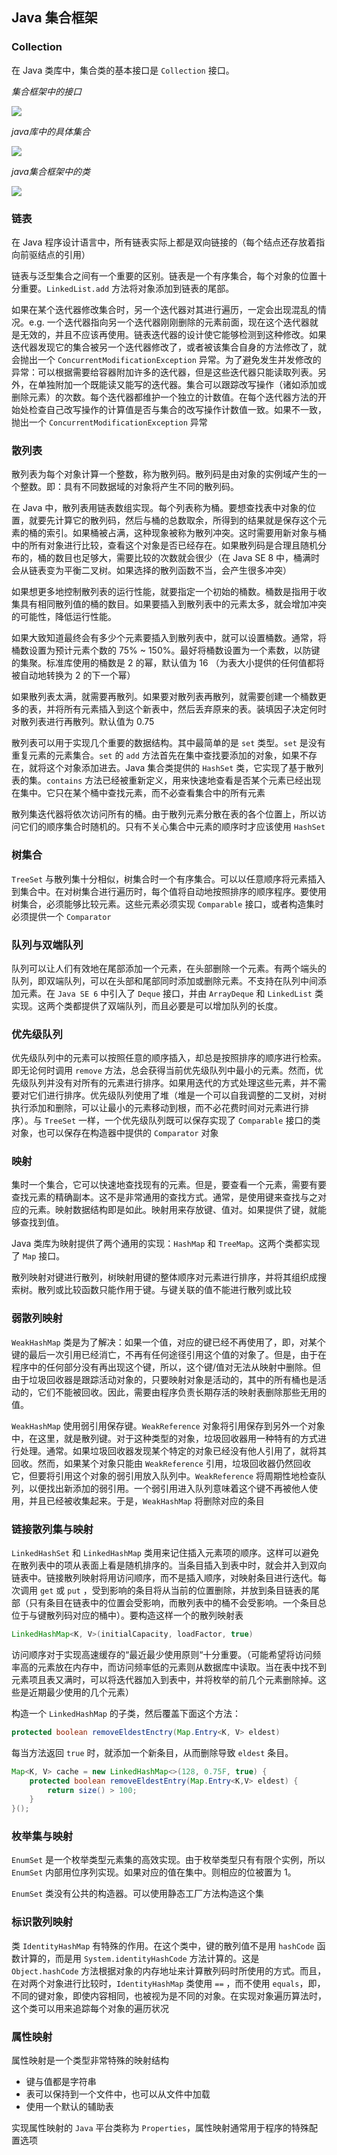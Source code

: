 ## Java 集合框架

### Collection

在 Java 类库中，集合类的基本接口是 `Collection` 接口。

*集合框架中的接口*

![](./Images/集合接口.png)

*java库中的具体集合*

![](./Images/java库中的具体集合.png)

*java集合框架中的类*

![](./Images/集合框架中类.png)

### 链表

在 Java 程序设计语言中，所有链表实际上都是双向链接的（每个结点还存放着指向前驱结点的引用）

链表与泛型集合之间有一个重要的区别。链表是一个有序集合，每个对象的位置十分重要。`LinkedList.add` 方法将对象添加到链表的尾部。

如果在某个迭代器修改集合时，另一个迭代器对其进行遍历，一定会出现混乱的情况。e.g. 一个迭代器指向另一个迭代器刚刚删除的元素前面，现在这个迭代器就是无效的，并且不应该再使用。链表迭代器的设计使它能够检测到这种修改。如果迭代器发现它的集合被另一个迭代器修改了，或者被该集合自身的方法修改了，就会抛出一个 `ConcurrentModificationException` 异常。为了避免发生并发修改的异常：可以根据需要给容器附加许多的迭代器，但是这些迭代器只能读取列表。另外，在单独附加一个既能读又能写的迭代器。集合可以跟踪改写操作（诸如添加或删除元素）的次数。每个迭代器都维护一个独立的计数值。在每个迭代器方法的开始处检查自己改写操作的计算值是否与集合的改写操作计数值一致。如果不一致，抛出一个 `ConcurrentModificationException` 异常

### 散列表

散列表为每个对象计算一个整数，称为散列码。散列码是由对象的实例域产生的一个整数。即：具有不同数据域的对象将产生不同的散列码。

在 Java 中，散列表用链表数组实现。每个列表称为桶。要想查找表中对象的位置，就要先计算它的散列码，然后与桶的总数取余，所得到的结果就是保存这个元素的桶的索引。如果桶被占满，这种现象被称为散列冲突。这时需要用新对象与桶中的所有对象进行比较，查看这个对象是否已经存在。如果散列码是合理且随机分布的，桶的数目也足够大，需要比较的次数就会很少（在 Java SE 8 中，桶满时会从链表变为平衡二叉树。如果选择的散列函数不当，会产生很多冲突）

如果想更多地控制散列表的运行性能，就要指定一个初始的桶数。桶数是指用于收集具有相同散列值的桶的数目。如果要插入到散列表中的元素太多，就会增加冲突的可能性，降低运行性能。

如果大致知道最终会有多少个元素要插入到散列表中，就可以设置桶数。通常，将桶数设置为预计元素个数的 75% ~ 150%。最好将桶数设置为一个素数，以防键的集聚。标准库使用的桶数是 2 的幂，默认值为 16 （为表大小提供的任何值都将被自动地转换为 2 的下一个幂）

如果散列表太满，就需要再散列。如果要对散列表再散列，就需要创建一个桶数更多的表，并将所有元素插入到这个新表中，然后丢弃原来的表。装填因子决定何时对散列表进行再散列。默认值为 0.75

散列表可以用于实现几个重要的数据结构。其中最简单的是 `set` 类型。`set` 是没有重复元素的元素集合。`set` 的 `add` 方法首先在集中查找要添加的对象，如果不存在，就将这个对象添加进去。Java 集合类提供的 `HashSet` 类，它实现了基于散列表的集。`contains` 方法已经被重新定义，用来快速地查看是否某个元素已经出现在集中。它只在某个桶中查找元素，而不必查看集合中的所有元素

散列集迭代器将依次访问所有的桶。由于散列元素分散在表的各个位置上，所以访问它们的顺序集合时随机的。只有不关心集合中元素的顺序时才应该使用 `HashSet`

### 树集合

`TreeSet` 与散列集十分相似，树集合时一个有序集合。可以以任意顺序将元素插入到集合中。在对树集合进行遍历时，每个值将自动地按照排序的顺序程序。要使用树集合，必须能够比较元素。这些元素必须实现 `Comparable` 接口，或者构造集时必须提供一个 `Comparator`

### 队列与双端队列

队列可以让人们有效地在尾部添加一个元素，在头部删除一个元素。有两个端头的队列，即双端队列，可以在头部和尾部同时添加或删除元素。不支持在队列中间添加元素。在 `Java SE 6` 中引入了 `Deque` 接口，并由 `ArrayDeque` 和 `LinkedList` 类实现。这两个类都提供了双端队列，而且必要是可以增加队列的长度。

### 优先级队列

优先级队列中的元素可以按照任意的顺序插入，却总是按照排序的顺序进行检索。即无论何时调用 `remove` 方法，总会获得当前优先级队列中最小的元素。然而，优先级队列并没有对所有的元素进行排序。如果用迭代的方式处理这些元素，并不需要对它们进行排序。优先级队列使用了堆（堆是一个可以自我调整的二叉树，对树执行添加和删除，可以让最小的元素移动到根，而不必花费时间对元素进行排序）。与 `TreeSet` 一样，一个优先级队列既可以保存实现了 `Comparable` 接口的类对象，也可以保存在构造器中提供的 `Comparator` 对象

### 映射

集时一个集合，它可以快速地查找现有的元素。但是，要查看一个元素，需要有要查找元素的精确副本。这不是非常通用的查找方式。通常，是使用键来查找与之对应的元素。映射数据结构即是如此。映射用来存放键、值对。如果提供了键，就能够查找到值。

Java 类库为映射提供了两个通用的实现：`HashMap` 和 `TreeMap`。这两个类都实现了 `Map` 接口。

散列映射对键进行散列，树映射用键的整体顺序对元素进行排序，并将其组织成搜索树。散列或比较函数只能作用于键。与键关联的值不能进行散列或比较

### 弱散列映射

`WeakHashMap` 类是为了解决：如果一个值，对应的键已经不再使用了，即，对某个键的最后一次引用已经消亡，不再有任何途径引用这个值的对象了。但是，由于在程序中的任何部分没有再出现这个键，所以，这个键/值对无法从映射中删除。但由于垃圾回收器是跟踪活动对象的，只要映射对象是活动的，其中的所有桶也是活动的，它们不能被回收。因此，需要由程序负责长期存活的映射表删除那些无用的值。

`WeakHashMap` 使用弱引用保存键。`WeakReference` 对象将引用保存到另外一个对象中，在这里，就是散列键。对于这种类型的对象，垃圾回收器用一种特有的方式进行处理。通常。如果垃圾回收器发现某个特定的对象已经没有他人引用了，就将其回收。然而，如果某个对象只能由 `WeakReference` 引用，垃圾回收器仍然回收它，但要将引用这个对象的弱引用放入队列中。`WeakReference` 将周期性地检查队列，以便找出新添加的弱引用。一个弱引用进入队列意味着这个键不再被他人使用，并且已经被收集起来。于是，`WeakHashMap` 将删除对应的条目

### 链接散列集与映射

`LinkedHashSet` 和 `LinkedHashMap` 类用来记住插入元素项的顺序。这样可以避免在散列表中的项从表面上看是随机排序的。当条目插入到表中时，就会并入到双向链表中。链接散列映射将用访问顺序，而不是插入顺序，对映射条目进行迭代。每次调用 `get` 或 `put` ，受到影响的条目将从当前的位置删除，并放到条目链表的尾部（只有条目在链表中的位置会受影响，而散列表中的桶不会受影响。一个条目总位于与键散列码对应的桶中）。要构造这样一个的散列映射表

```java
LinkedHashMap<K, V>(initialCapacity, loadFactor, true)
```

访问顺序对于实现高速缓存的“最近最少使用原则“十分重要。（可能希望将访问频率高的元素放在内存中，而访问频率低的元素则从数据库中读取。当在表中找不到元素项且表又满时，可以将迭代器加入到表中，并将枚举的前几个元素删除掉。这些是近期最少使用的几个元素）

构造一个 `LinkedHashMap` 的子类，然后覆盖下面这个方法：

```java
protected boolean removeEldestEnctry(Map.Entry<K, V> eldest)
```

每当方法返回 `true` 时，就添加一个新条目，从而删除导致 `eldest` 条目。

```java
Map<K, V> cache = new LinkedHashMap<>(128, 0.75F, true) {
    protected boolean removeEldestEntry(Map.Entry<K,V> eldest) {
        return size() > 100;
    }
}();
```

### 枚举集与映射

`EnumSet` 是一个枚举类型元素集的高效实现。由于枚举类型只有有限个实例，所以 `EnumSet` 内部用位序列实现。如果对应的值在集中。则相应的位被置为 1。

`EnumSet` 类没有公共的构造器。可以使用静态工厂方法构造这个集

### 标识散列映射

类 `IdentityHashMap` 有特殊的作用。在这个类中，键的散列值不是用 `hashCode` 函数计算的，而是用 `System.identityHashCode` 方法计算的。这是 `Object.hashCode` 方法根据对象的内存地址来计算散列码时所使用的方式。而且，在对两个对象进行比较时，`IdentityHashMap` 类使用 `==` ，而不使用 `equals`，即，不同的键对象，即使内容相同，也被视为是不同的对象。在实现对象遍历算法时，这个类可以用来追踪每个对象的遍历状况

### 属性映射

属性映射是一个类型非常特殊的映射结构

* 键与值都是字符串
* 表可以保持到一个文件中，也可以从文件中加载
* 使用一个默认的辅助表

实现属性映射的 `Java` 平台类称为 `Properties`，属性映射通常用于程序的特殊配置选项

